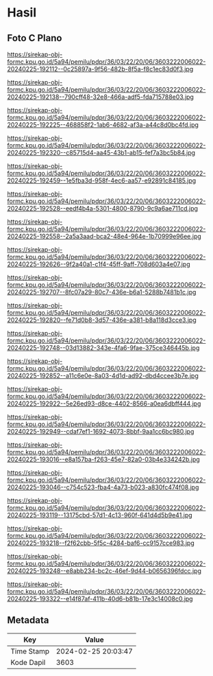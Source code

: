 # Hasil

## Foto C Plano

https://sirekap-obj-formc.kpu.go.id/5a94/pemilu/pdpr/36/03/22/20/06/3603222006022-20240225-192112--0c25897a-9f56-482b-8f5a-f8c1ec83d0f3.jpg

https://sirekap-obj-formc.kpu.go.id/5a94/pemilu/pdpr/36/03/22/20/06/3603222006022-20240225-192138--790cff48-32e8-466a-adf5-fda715788e03.jpg

https://sirekap-obj-formc.kpu.go.id/5a94/pemilu/pdpr/36/03/22/20/06/3603222006022-20240225-192225--468858f2-1ab6-4682-af3a-a44c8d0bc4fd.jpg

https://sirekap-obj-formc.kpu.go.id/5a94/pemilu/pdpr/36/03/22/20/06/3603222006022-20240225-192320--c85715d4-aa45-43b1-ab15-fef7a3bc5b84.jpg

https://sirekap-obj-formc.kpu.go.id/5a94/pemilu/pdpr/36/03/22/20/06/3603222006022-20240225-192459--1e5fba3d-958f-4ec6-aa57-e92891c84185.jpg

https://sirekap-obj-formc.kpu.go.id/5a94/pemilu/pdpr/36/03/22/20/06/3603222006022-20240225-192528--eedf4b4a-5301-4800-8790-9c9a6ae711cd.jpg

https://sirekap-obj-formc.kpu.go.id/5a94/pemilu/pdpr/36/03/22/20/06/3603222006022-20240225-192558--2a5a3aad-bca2-48e4-964e-1b70999e96ee.jpg

https://sirekap-obj-formc.kpu.go.id/5a94/pemilu/pdpr/36/03/22/20/06/3603222006022-20240225-192626--9f2a40a1-c1f4-45ff-9aff-708d603a4e07.jpg

https://sirekap-obj-formc.kpu.go.id/5a94/pemilu/pdpr/36/03/22/20/06/3603222006022-20240225-192707--8fc07a29-80c7-436e-b6a1-5288b7481b1c.jpg

https://sirekap-obj-formc.kpu.go.id/5a94/pemilu/pdpr/36/03/22/20/06/3603222006022-20240225-192820--fe71d0b8-3d57-436e-a381-b8a118d3cce3.jpg

https://sirekap-obj-formc.kpu.go.id/5a94/pemilu/pdpr/36/03/22/20/06/3603222006022-20240225-192748--03d13882-343e-4fa6-9fae-375ce346445b.jpg

https://sirekap-obj-formc.kpu.go.id/5a94/pemilu/pdpr/36/03/22/20/06/3603222006022-20240225-192852--a11c6e0e-8a03-4d1d-ad92-dbd4ccee3b7e.jpg

https://sirekap-obj-formc.kpu.go.id/5a94/pemilu/pdpr/36/03/22/20/06/3603222006022-20240225-192922--5e26ed93-d8ce-4402-8566-a0ea6dbff444.jpg

https://sirekap-obj-formc.kpu.go.id/5a94/pemilu/pdpr/36/03/22/20/06/3603222006022-20240225-192949--cdaf7ef1-1692-4073-8bbf-9aa1cc6bc980.jpg

https://sirekap-obj-formc.kpu.go.id/5a94/pemilu/pdpr/36/03/22/20/06/3603222006022-20240225-193016--e8a157ba-f263-45e7-82a0-03b4e334242b.jpg

https://sirekap-obj-formc.kpu.go.id/5a94/pemilu/pdpr/36/03/22/20/06/3603222006022-20240225-193046--c754c523-fba4-4a73-b023-a830fc474f08.jpg

https://sirekap-obj-formc.kpu.go.id/5a94/pemilu/pdpr/36/03/22/20/06/3603222006022-20240225-193119--13175cbd-57d1-4c13-960f-641d4d5b9e41.jpg

https://sirekap-obj-formc.kpu.go.id/5a94/pemilu/pdpr/36/03/22/20/06/3603222006022-20240225-193218--f2f62cbb-5f5c-4284-baf6-cc9157cce983.jpg

https://sirekap-obj-formc.kpu.go.id/5a94/pemilu/pdpr/36/03/22/20/06/3603222006022-20240225-193248--e8abb234-bc2c-46ef-9d44-b0656396fdcc.jpg

https://sirekap-obj-formc.kpu.go.id/5a94/pemilu/pdpr/36/03/22/20/06/3603222006022-20240225-193322--e14f87af-411b-40d6-b81b-17e3c14008c0.jpg


## Metadata

| Key        | Value               |
| ---------- | ------------------- |
| Time Stamp | 2024-02-25 20:03:47 |
| Kode Dapil | 3603                |




